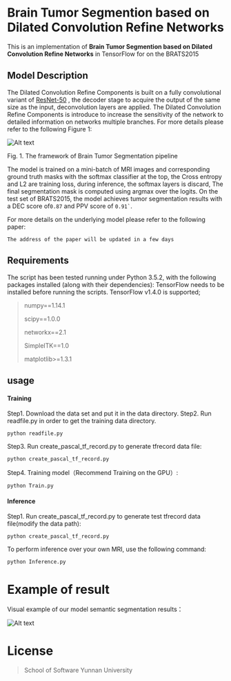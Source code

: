 # Brain Tumor Segmention based on Dilated Convolution Refine Networks

This is an implementation of **Brain Tumor Segmention based on Dilated Convolution Refine Networks** in TensorFlow for  on the BRATS2015

## Model Description
The Dilated Convolution Refine Components is built on a fully convolutional variant of [ResNet-50](https://github.com/KaimingHe/deep-residual-networks) , the decoder stage  to acquire the output of the same size as the input, deconvolution layers are applied. The Dilated Convolution Refine Components is introduce to increase the sensitivity of the network to detailed information on networks multiple branches. For more details please refer to the following Figure 1:

 ![Alt text](https://github.com/wei-lab/DCR/raw/master/image/pipeline.png)
 

Fig. 1.	The framework of Brain Tumor Segmentation pipeline

The model is trained on a mini-batch of MRI images and corresponding ground truth masks with the softmax classifier  at the top, the Cross entropy  and L2 are training loss, during inference, the softmax layers is discard, The final segmentation mask is computed using argmax over the logits.
On the test set of  BRATS2015, the model achieves tumor segmentation results with a DEC score of<code>0.87</code>  and PPV score of <code>0.91`</code>.

For more details on the underlying model please refer to the following paper:

    The address of the paper will be updated in a few days

## Requirements
The script has been tested running under Python 3.5.2, with the following packages installed (along with their dependencies):
TensorFlow needs to be installed before running the scripts. TensorFlow v1.4.0 is supported; 

> numpy==1.14.1
> 
>  scipy==1.0.0 
>  
>  networkx==2.1
>  
>   SimpleITK==1.0
>   
>   matplotlib>=1.3.1


## usage
#### Training
Step1.  Download the data set and put it in the data directory.
Step2.  Run readfile.py in order to get the training data directory.

    python readfile.py
Step3.   Run   create_pascal_tf_record.py  to generate tfrecord data file:

    python create_pascal_tf_record.py
   
Step4.   Training model（Recommend Training on the GPU）:
	
```
python Train.py 
```
#### Inference
Step1.   Run   create_pascal_tf_record.py  to generate test tfrecord data file(modify the data path):

```
python create_pascal_tf_record.py
```

To perform inference over your own MRI, use the following command:

    python Inference.py


# Example of result
Visual example of our model semantic segmentation results：

![Alt text](https://github.com/wei-lab/DCR/raw/master/image/example.png)


# License

> School of Software Yunnan University



